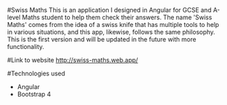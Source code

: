 #Swiss Maths
This is an application I designed in Angular for GCSE and A-level Maths student to help them check their answers. The name 'Swiss Maths' comes from the idea of a swiss knife that has multiple tools to help in various situations, and this app, likewise, follows the same philosophy. This is the first version and will be updated in the future with more functionality.

#Link to website
http://swiss-maths.web.app/

#Technologies used
- Angular
- Bootstrap 4
